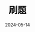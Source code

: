 ---
title: 刷题
sidebar_label: 刷题
authors: Duke Lu
date: 2024-05-14
tags: [算法]
sidebar_position: 2
---